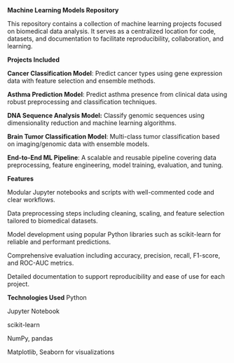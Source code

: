 **Machine Learning Models Repository**

This repository contains a collection of machine learning projects focused on biomedical data analysis. It serves as a centralized location for code, datasets, and documentation to facilitate reproducibility, collaboration, and learning.

**Projects Included**

**Cancer Classification Model**: Predict cancer types using gene expression data with feature selection and ensemble methods.

**Asthma Prediction Model**: Predict asthma presence from clinical data using robust preprocessing and classification techniques.

**DNA Sequence Analysis Model:** Classify genomic sequences using dimensionality reduction and machine learning algorithms.

**Brain Tumor Classification Model**: Multi-class tumor classification based on imaging/genomic data with ensemble models.

**End-to-End ML Pipeline**: A scalable and reusable pipeline covering data preprocessing, feature engineering, model training, evaluation, and tuning.

**Features**

Modular Jupyter notebooks and scripts with well-commented code and clear workflows.

Data preprocessing steps including cleaning, scaling, and feature selection tailored to biomedical datasets.

Model development using popular Python libraries such as scikit-learn for reliable and performant predictions.

Comprehensive evaluation including accuracy, precision, recall, F1-score, and ROC-AUC metrics.

Detailed documentation to support reproducibility and ease of use for each project.


**Technologies Used**
Python

Jupyter Notebook

scikit-learn

NumPy, pandas

Matplotlib, Seaborn for visualizations
